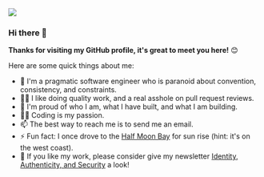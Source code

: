 <img src="https://github.com/user-attachments/assets/ecffbb30-a721-47b8-bfbd-d9cb5ab9f83d" />

### Hi there 👋

**Thanks for visiting my GitHub profile, it's great to meet you here!** 😊

Here are some quick things about me:

- 🔭 I'm a pragmatic software engineer who is paranoid about convention, consistency, and constraints.
- 🕵️‍♀️ I like doing quality work, and a real asshole on pull request reviews.
- 🧸 I'm proud of who I am, what I have built, and what I am building.
- 🧑‍💻 Coding is my passion.
- 📫 The best way to reach me is to send me an email.
- ⚡ Fun fact: I once drove to the [Half Moon Bay](https://www.google.com/maps/place/Half+Moon+Bay,+CA,+USA) for sun rise (hint: it's on the west coast).
- 📰 If you like my work, please consider give my newsletter [Identity, Authenticity, and Security](https://unknwon.substack.com/) a look!
